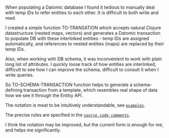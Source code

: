 When populating a Datomic database I found it tedious
 to manually deal with temp IDs to refer entities
 to each other. It is difficult to both write and read.

I created a simple function TO-TRANSATION which accepts
natural Clojure datastructure (nested maps, vectors)
and generates a Datomic transaction to populate DB with
these interlinked entities - temp IDs are assigned automatically,
and references to nested entities (maps) are replaced by their temp IDs.

Also, when working with DB schema, it was inconvenient
to work with plain long list of attributes. I quickly loose
track of how entities are interlinked, difficult to see how I can
improve the schema, difficult to consult it when I write queries.

So TO-SCHEMA-TRANSACTION function helps to generate a schema-defining
transaction from a template, which resembles real shape of data
how we see it through the Entitiy API.

The notation is meat to be intuitively understandable, see [`examples`](datomic_helpers_sample.clj).

The precise rules are specified in the [`source code comments`](src/datomic_helpers.clj).

I think the notation may be improved, but the current
form is enough for me, and helps me significantly.
